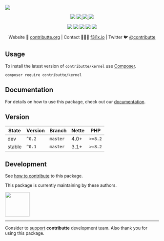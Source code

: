![](https://heatbadger.now.sh/github/readme/contributte/kernel/)

<p align=center>
  <a href="https://github.com/contributte/kernel/actions"><img src="https://badgen.net/github/checks/contributte/kernel/master?cache=300"></a>
  <a href="https://coveralls.io/r/contributte/kernel"> <img src="https://badgen.net/coveralls/c/github/contributte/kernel?cache=300"> </a>
  <a href="https://packagist.org/packages/contributte/kernel"> <img src="https://badgen.net/packagist/dm/contributte/kernel"> </a>
  <a href="https://packagist.org/packages/contributte/kernel"> <img src="https://badgen.net/packagist/v/contributte/kernel"> </a>
</p>
<p align=center>
  <a href="https://packagist.org/packages/contributte/kernel"><img src="https://badgen.net/packagist/php/contributte/kernel"></a>
  <a href="https://github.com/contributte/kernel"><img src="https://badgen.net/github/license/contributte/kernel"></a>
  <a href="https://bit.ly/ctteg"><img src="https://badgen.net/badge/support/gitter/cyan"></a>
  <a href="https://bit.ly/cttfo"><img src="https://badgen.net/badge/support/forum/yellow"></a>
  <a href="https://contributte.org/partners.html"><img src="https://badgen.net/badge/become/a%20patron/F96854"></a>
<p>

<p align=center>
Website 🚀 <a href="https://contributte.org">contributte.org</a> | Contact 👨🏻‍💻 <a href="https://f3l1x.io">f3l1x.io</a> | Twitter 🐦 <a href="https://twitter.com/contributte">@contributte</a>
</p>

## Usage

To install the latest version of `contributte/kernel` use [Composer](https://getcomposer.org).

```
composer require contributte/kernel
```

## Documentation

For details on how to use this package, check out our [documentation](.docs).

## Version

| State  | Version | Branch   | Nette | PHP     |
|--------|---------|----------|-------|---------|
| dev    | `^0.2`  | `master` | 4.0+  | `>=8.2` |
| stable | `^0.1`  | `master` | 3.1+  | `>=8.2` |

## Development

See [how to contribute](https://contributte.org/contributing.html) to this package.

This package is currently maintaining by these authors.

<a href="https://github.com/f3l1x">
  <img width="80" height="80" src="https://avatars2.githubusercontent.com/u/538058?v=3&s=80">
</a>

-----

Consider to [support](https://contributte.org/partners.html) **contributte** development team.
Also thank you for using this package.
